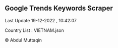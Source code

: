 

## Google Trends Keywords Scraper 
 
Last Update 19-12-2022 , 10:42:07

Country List :
VIETNAM.json



© Abdul Muttaqin 
